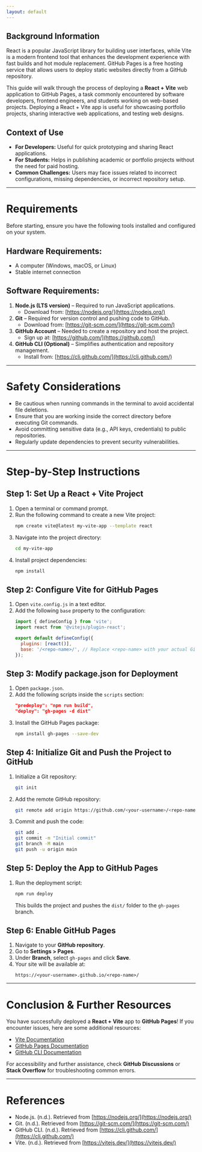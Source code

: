 ```yaml
---
layout: default
---
```


## **Background Information**
React is a popular JavaScript library for building user interfaces, while Vite is a modern frontend tool that enhances the development experience with fast builds and hot module replacement. GitHub Pages is a free hosting service that allows users to deploy static websites directly from a GitHub repository.

This guide will walk through the process of deploying a **React + Vite** web application to GitHub Pages, a task commonly encountered by software developers, frontend engineers, and students working on web-based projects. Deploying a React + Vite app is useful for showcasing portfolio projects, sharing interactive web applications, and testing web designs.

## **Context of Use**
- **For Developers:** Useful for quick prototyping and sharing React applications.
- **For Students:** Helps in publishing academic or portfolio projects without the need for paid hosting.
- **Common Challenges:** Users may face issues related to incorrect configurations, missing dependencies, or incorrect repository setup.

---
# **Requirements**
Before starting, ensure you have the following tools installed and configured on your system.

## **Hardware Requirements:**
- A computer (Windows, macOS, or Linux)
- Stable internet connection

## **Software Requirements:**
1. **Node.js (LTS version)** – Required to run JavaScript applications.
   - Download from: [https://nodejs.org/](https://nodejs.org/)
2. **Git** – Required for version control and pushing code to GitHub.
   - Download from: [https://git-scm.com/](https://git-scm.com/)
3. **GitHub Account** – Needed to create a repository and host the project.
   - Sign up at: [https://github.com/](https://github.com/)
4. **GitHub CLI (Optional)** – Simplifies authentication and repository management.
   - Install from: [https://cli.github.com/](https://cli.github.com/)

---
# **Safety Considerations**
- Be cautious when running commands in the terminal to avoid accidental file deletions.
- Ensure that you are working inside the correct directory before executing Git commands.
- Avoid committing sensitive data (e.g., API keys, credentials) to public repositories.
- Regularly update dependencies to prevent security vulnerabilities.

---
# **Step-by-Step Instructions**

## **Step 1: Set Up a React + Vite Project**
1. Open a terminal or command prompt.
2. Run the following command to create a new Vite project:
   ```sh
   npm create vite@latest my-vite-app --template react
   ```
3. Navigate into the project directory:
   ```sh
   cd my-vite-app
   ```
4. Install project dependencies:
   ```sh
   npm install
   ```

## **Step 2: Configure Vite for GitHub Pages**
1. Open `vite.config.js` in a text editor.
2. Add the following `base` property to the configuration:
   ```js
   import { defineConfig } from 'vite';
   import react from '@vitejs/plugin-react';

   export default defineConfig({
     plugins: [react()],
     base: '/<repo-name>/', // Replace <repo-name> with your actual GitHub repository name
   });
   ```

## **Step 3: Modify package.json for Deployment**
1. Open `package.json`.
2. Add the following scripts inside the `scripts` section:
   ```json
   "predeploy": "npm run build",
   "deploy": "gh-pages -d dist"
   ```
3. Install the GitHub Pages package:
   ```sh
   npm install gh-pages --save-dev
   ```

## **Step 4: Initialize Git and Push the Project to GitHub**
1. Initialize a Git repository:
   ```sh
   git init
   ```
2. Add the remote GitHub repository:
   ```sh
   git remote add origin https://github.com/<your-username>/<repo-name>.git
   ```
3. Commit and push the code:
   ```sh
   git add .
   git commit -m "Initial commit"
   git branch -M main
   git push -u origin main
   ```

## **Step 5: Deploy the App to GitHub Pages**
1. Run the deployment script:
   ```sh
   npm run deploy
   ```
   This builds the project and pushes the `dist/` folder to the `gh-pages` branch.

## **Step 6: Enable GitHub Pages**
1. Navigate to your **GitHub repository**.
2. Go to **Settings > Pages**.
3. Under **Branch**, select `gh-pages` and click **Save**.
4. Your site will be available at:
   ```
   https://<your-username>.github.io/<repo-name>/
   ```

---
# **Conclusion & Further Resources**
You have successfully deployed a **React + Vite** app to **GitHub Pages**! If you encounter issues, here are some additional resources:
- [Vite Documentation](https://vitejs.dev/guide/)
- [GitHub Pages Documentation](https://pages.github.com/)
- [GitHub CLI Documentation](https://cli.github.com/)

For accessibility and further assistance, check **GitHub Discussions** or **Stack Overflow** for troubleshooting common errors.

---
# **References**
- Node.js. (n.d.). Retrieved from [https://nodejs.org/](https://nodejs.org/)
- Git. (n.d.). Retrieved from [https://git-scm.com/](https://git-scm.com/)
- GitHub CLI. (n.d.). Retrieved from [https://cli.github.com/](https://cli.github.com/)
- Vite. (n.d.). Retrieved from [https://vitejs.dev/](https://vitejs.dev/)

